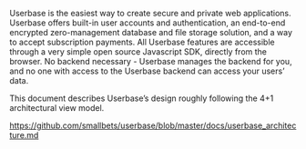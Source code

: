
Userbase is the easiest way to create secure and private web applications. Userbase offers built-in user accounts and authentication, an end-to-end encrypted zero-management database and file storage solution, and a way to accept subscription payments. All Userbase features are accessible through a very simple open source Javascript SDK, directly from the browser. No backend necessary - Userbase manages the backend for you, and no one with access to the Userbase backend can access your users’ data.

This document describes Userbase’s design roughly following the 4+1 architectural view model.


https://github.com/smallbets/userbase/blob/master/docs/userbase_architecture.md


